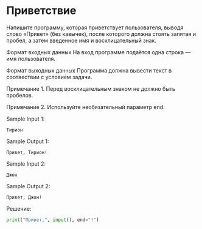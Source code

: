 # Приветствие

Напишите программу, которая приветствует пользователя, выводя слово «Привет» (без кавычек), после которого должна стоять запятая и пробел, а затем введенное имя и восклицательный знак.

Формат входных данных
На вход программе подаётся одна строка — имя пользователя.

Формат выходных данных
Программа должна вывести текст в соотвествии с условием задачи.

Примечание 1. Перед восклицательным знаком не должно быть пробелов.

Примечание 2. Используйте необязательный параметр end.

Sample Input 1:
```
Тирион
```

Sample Output 1:
```
Привет, Тирион!
```

Sample Input 2:
```
Джон
```

Sample Output 2:
```
Привет, Джон!
```

Решение:
```python
print("Привет,", input(), end="!")
```
